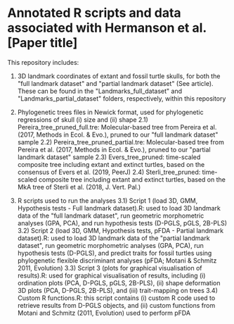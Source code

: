 # Annotated R scripts and data associated with Hermanson et al. [Paper title]
This repository includes:

1) 3D landmark coordinates of extant and fossil turtle skulls, for both the "full landmark dataset" and "partial landmark dataset" (See article). These can be found in the "Landmarks_full_dataset" and "Landmarks_partial_dataset" folders, respectively, within this repository

2) Phylogenetic trees files in Newick format, used for phylogenetic regressions of skull (i) size and (ii) shape
2.1) Pereira_tree_pruned_full.tre: Molecular-based tree from Pereira et al. (2017, Methods in Ecol. & Evo.), pruned to our "full landmark dataset" sample
2.2) Pereira_tree_pruned_partial.tre: Molecular-based tree from Pereira et al. (2017, Methods in Ecol. & Evo.), pruned to our "partial landmark dataset" sample
2.3) Evers_tree_pruned: time-scaled composite tree including extant and extinct turtles, based on the consensus of Evers et al. (2019, PeerJ)
2.4) Sterli_tree_pruned: time-scaled composite tree including extant and extinct turtles, based on the MkA tree of Sterli et al. (2018, J. Vert. Pal.)
  
3) R scripts used to run the analyses
3.1) Script 1 (load 3D, GMM, Hypothesis tests - Full landmark dataset).R: used to load 3D landmark data of the "full landmark dataset", run geometric morphometric analyses (GPA, PCA), and run hypothesis tests (D-PGLS, pGLS, 2B-PLS)
3.2) Script 2 (load 3D, GMM, Hypothesis tests, pFDA - Partial landmark dataset).R: used to load 3D landmark data of the "partial landmark dataset", run geometric morphometric analyses (GPA, PCA), run hypothesis tests (D-PGLS), and predict traits for fossil turtles using phylogenetic flexible discriminant analyses (pFDA; Motani & Schmitz 2011, Evolution)
3.3) Script 3 (plots for graphical visualisation of results).R: used for graphical visualisation of results, including (i) ordination plots (PCA, D-PGLS, pGLS, 2B-PLS), (ii) shape deformation 3D plots (PCA, D-PGLS, 2B-PLS), and (iii) trait-mapping on trees
3.4) Custom R functions.R: this script contains (i) custom R code used to retrieve results from D-PGLS objects, and (ii) custom functions from Motani and Schmitz (2011, Evolution) used to perform pFDA
